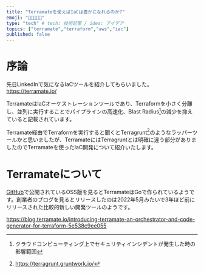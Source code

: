 ```yaml
---
title: "Terramateを使えばIaCは豊かになれるのか?"
emoji: "🧑🏻‍🤝‍🧑🏻"
type: "tech" # tech: 技術記事 / idea: アイデア
topics: ["terramate","terraform","aws","iac"]
published: false
---
```


# 序論

先日LinkedInで気になるIaCツールを紹介してもらいました。
https://terramate.io/

TerramateはIaCオーケストレーションツールであり、Terraformを小さく分離し、並列に実行することでパイプラインの高速化、Blast Radius[^1]の減少を抑えていると記載されています。

Terramate経由でTerraformを実行すると聞くとTerragrunt[^2]のようなラッパーツールかと思いましたが、TerramateにはTerragruntとは明確に違う部分がありましたのでTerramateを使ったIaC開発について紹介いたします。


# Terramateについて

[GitHub](https://github.com/terramate-io/terramate/tree/main)で公開されているOSS版を見るとTerramateはGoで作られているようです。創業者のブログを見るとリリースしたのは2022年5月みたいで3年ほど前にリリースされた比較的新しい開発ツールのようです。

https://blog.terramate.io/introducing-terramate-an-orchestrator-and-code-generator-for-terraform-5e538c9ee055


[^1]: クラウドコンピューティング上でセキュリティインシデントが発生した時の影響範囲
[^2]: https://terragrunt.gruntwork.io/